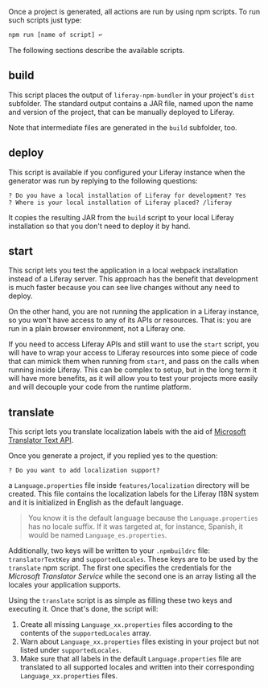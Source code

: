Once a project is generated, all actions are run by using npm scripts. To run such scripts just type:

```sh
npm run [name of script] ↩
```

The following sections describe the available scripts.

## build

This script places the output of `liferay-npm-bundler` in your project's `dist` subfolder. The standard output contains a JAR file, named upon the name and version of the project, that can be manually deployed to Liferay.

Note that intermediate files are generated in the `build` subfolder, too.

## deploy

This script is available if you configured your Liferay instance when the generator was run by replying to the following questions:

```
? Do you have a local installation of Liferay for development? Yes
? Where is your local installation of Liferay placed? /liferay
```

It copies the resulting JAR from the `build` script to your local Liferay installation so that you don't need to deploy it by hand.

## start

This script lets you test the application in a local webpack installation instead of a Liferay server. This approach has the benefit that development is much faster because you can see live changes without any need to deploy.

On the other hand, you are not running the application in a Liferay instance, so you won't have access to any of its APIs or resources. That is: you are run in a plain browser environment, not a Liferay one.

If you need to access Liferay APIs and still want to use the `start` script, you will have to wrap your access to Liferay resources into some piece of code that can mimick them when running from `start`, and pass on the calls when running inside Liferay. This can be complex to setup, but in the long term it will have more benefits, as it will allow you to test your projects more easily and will decouple your code from the runtime platform.

## translate

This script lets you translate localization labels with the aid of [Microsoft Translator Text API](https://azure.microsoft.com/en-us/services/cognitive-services/translator-text-api/).

Once you generate a project, if you replied yes to the question:

```
? Do you want to add localization support?
```

a `Language.properties` file inside `features/localization` directory will be created. This file contains the localization labels for the Liferay I18N system and it is initialized in English as the default language.

> You know it is the default language because the `Language.properties` has no locale suffix. If it was targeted at, for instance, Spanish, it would be named `Language_es.properties`.

Additionally, two keys will be written to your `.npmbuildrc` file: `translatorTextKey` and `supportedLocales`. These keys are to be used by the `translate` npm script. The first one specifies the credentials for the _Microsoft Translator Service_ while the second one is an array listing all the locales your application supports.

Using the `translate` script is as simple as filling these two keys and executing it. Once that's done, the script will:

1. Create all missing `Language_xx.properties` files according to the contents of the `supportedLocales` array.
2. Warn about `Language_xx.properties` files existing in your project but not listed under `supportedLocales`.
3. Make sure that all labels in the default `Language.properties` file are translated to all supported locales and written into their corresponding `Language_xx.properties` files.
